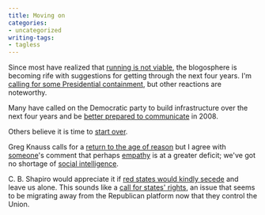 ```yaml
---
title: Moving on
categories:
- uncategorized
writing-tags:
- tagless
---
```


Since most have realized that [running is not viable][1], the blogosphere is becoming rife with suggestions for getting through the next four years.  I'm [calling for some Presidential containment][2], but other reactions are noteworthy.

   [1]: /2004/11/04/the-red-scare.html
   [2]: /2004/11/05/can-we-have-some-checking-and-balancing-over-here.html

Many have called on the Democratic party to build infrastructure over the next four years and be [better prepared to communicate][3] in 2008.

   [3]: http://www.rockridgeinstitute.org/

Others believe it is time to [start over][4].

   [4]: http://thenextparty.blogspot.com/

Greg Knauss calls for a [return to the age of reason][5] but I agree with [someone][6]'s comment that perhaps [empathy][7] is at a greater deficit; we've got no shortage of [social intelligence][8].

   [5]: http://www.waxy.org/archive/2004/11/03/greg_kna.shtml
   [6]: http://compooter.org/
   [7]: http://samvak.tripod.com/empathy.html
   [8]: http://en.wikipedia.org/wiki/Machiavellian_intelligence

C. B. Shapiro would appreciate it if [red states would kindly secede][9] and leave us alone.  This sounds like a [call for states' rights][10], an issue that seems to be migrating away from the Republican platform now that they control the Union.

   [9]: http://www.boingboing.net/2004/11/04/my_modest_proposal_t.html
   [10]: http://www.andrewsullivan.com/index.php?dish_inc=archives/2004_10_31_dish_archive.html#109950616544439177
